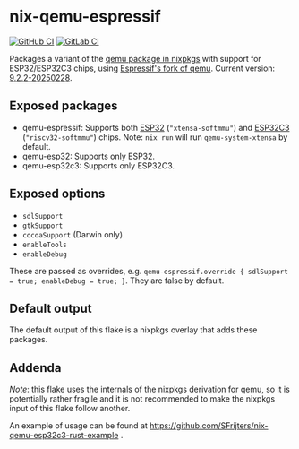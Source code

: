 # nix-qemu-espressif

[![GitHub CI](https://github.com/SFrijters/nix-qemu-espressif/actions/workflows/nix-flake-check.yml/badge.svg)](https://github.com/SFrijters/nix-qemu-espressif/actions/workflows/nix-flake-check.yml) [![GitLab CI](https://gitlab.com/SFrijters/nix-qemu-espressif/badges/master/pipeline.svg?key_text=GitLab+CI)](https://gitlab.com/SFrijters/nix-qemu-espressif/-/commits/master)

Packages a variant of the [qemu package in nixpkgs](https://github.com/NixOS/nixpkgs/blob/master/pkgs/applications/virtualization/qemu/default.nix) with support for ESP32/ESP32C3 chips, using [Espressif's fork of qemu](https://github.com/espressif/qemu). Current version: [9.2.2-20250228](https://github.com/espressif/qemu/releases/tag/esp-develop-9.2.2-20250228).

## Exposed packages

* qemu-espressif: Supports both [ESP32](https://github.com/espressif/esp-toolchain-docs/blob/main/qemu/esp32/README.md) (`"xtensa-softmmu"`) and [ESP32C3](https://github.com/espressif/esp-toolchain-docs/blob/main/qemu/esp32c3/README.md) (`"riscv32-softmmu"`) chips. Note: `nix run` will run `qemu-system-xtensa` by default.
* qemu-esp32: Supports only ESP32.
* qemu-esp32c3: Supports only ESP32C3.

## Exposed options

* `sdlSupport`
* `gtkSupport`
* `cocoaSupport` (Darwin only)
* `enableTools`
* `enableDebug`

These are passed as overrides, e.g. `qemu-espressif.override { sdlSupport = true; enableDebug = true; }`. They are false by default.

## Default output

The default output of this flake is a nixpkgs overlay that adds these packages.

## Addenda

*Note*: this flake uses the internals of the nixpkgs derivation for qemu, so it is potentially rather fragile and it is not recommended to make the nixpkgs input of this flake follow another.

An example of usage can be found at https://github.com/SFrijters/nix-qemu-esp32c3-rust-example .
